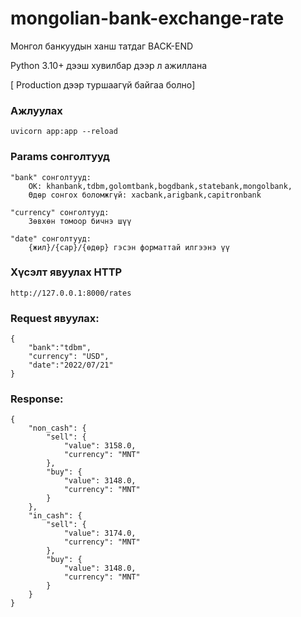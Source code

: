 # mongolian-bank-exchange-rate

Монгол банкуудын ханш татдаг BACK-END

Python 3.10+ дээш хувилбар дээр л ажиллана

[ Production дээр туршаагүй байгаа болно]


### Ажлуулах
```
uvicorn app:app --reload
```

### Params сонголтууд
```
"bank" сонголтууд:
    OK: khanbank,tdbm,golomtbank,bogdbank,statebank,mongolbank,
    Өдөр сонгох боломжгүй: xacbank,arigbank,capitronbank

"currency" сонголтууд:
    Зөвхөн томоор бичнэ шүү

"date" сонголтууд:
    {жил}/{сар}/{өдөр} гэсэн форматтай илгээнэ үү
```

### Хүсэлт явуулах HTTP
```
http://127.0.0.1:8000/rates
```
### Request явуулах:

```
{
    "bank":"tdbm",
    "currency": "USD",
    "date":"2022/07/21"
}
```
### Response:

```
{
    "non_cash": {
        "sell": {
            "value": 3158.0,
            "currency": "MNT"
        },
        "buy": {
            "value": 3148.0,
            "currency": "MNT"
        }
    },
    "in_cash": {
        "sell": {
            "value": 3174.0,
            "currency": "MNT"
        },
        "buy": {
            "value": 3148.0,
            "currency": "MNT"
        }
    }
}
```
